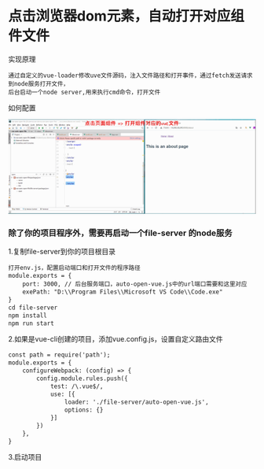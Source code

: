 # 点击浏览器dom元素，自动打开对应组件文件

实现原理
```
通过自定义的vue-loader修改uve文件源码，注入文件路径和打开事件，通过fetch发送请求到node服务打开文件，
后台启动一个node server,用来执行cmd命令，打开文件
```
如何配置

![image](https://github.com/twtsn/auto-open-component-file/blob/main/public/demo.gif)

### 除了你的项目程序外，需要再启动一个file-server 的node服务
1.复制file-server到你的项目根目录
```
打开env.js，配置启动端口和打开文件的程序路径
module.exports = {
    port: 3000, // 后台服务端口，auto-open-vue.js中的url端口需要和这里对应
    exePath: "D:\\Program Files\\Microsoft VS Code\\Code.exe"
}
cd file-server
npm install
npm run start
```
2.如果是vue-cli创建的项目，添加vue.config.js，设置自定义路由文件
```
const path = require('path');
module.exports = {
    configureWebpack: (config) => {
        config.module.rules.push({
            test: /\.vue$/,
            use: [{
                loader: './file-server/auto-open-vue.js',
                options: {}
            }]
        })
    },
}
```
3.启动项目

